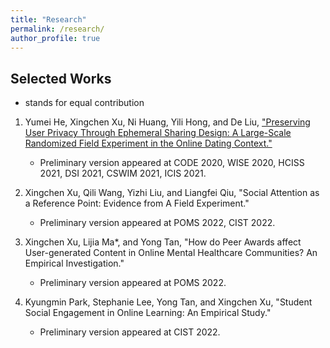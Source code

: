 ```yaml
---
title: "Research"
permalink: /research/
author_profile: true
---
```


## Selected Works
* stands for equal contribution

1. Yumei He, Xingchen Xu, Ni Huang, Yili Hong, and De Liu, ["Preserving User Privacy Through Ephemeral Sharing Design: A Large-Scale Randomized Field Experiment in the Online Dating Context."](https://papers.ssrn.com/sol3/papers.cfm?abstract_id=3740782)
    - Preliminary version appeared at CODE 2020, WISE 2020, HCISS 2021, DSI 2021, CSWIM 2021, ICIS 2021.

2. Xingchen Xu, Qili Wang, Yizhi Liu, and Liangfei Qiu, "Social Attention as a Reference Point: Evidence from A Field Experiment."
    - Preliminary version appeared at POMS 2022, CIST 2022.

3. Xingchen Xu, Lijia Ma*, and Yong Tan, "How do Peer Awards affect User-generated Content in Online Mental Healthcare Communities? An Empirical Investigation."
    - Preliminary version appeared at POMS 2022.

4. Kyungmin Park, Stephanie Lee, Yong Tan, and Xingchen Xu, "Student Social Engagement in Online Learning: An Empirical Study."
    - Preliminary version appeared at CIST 2022.
